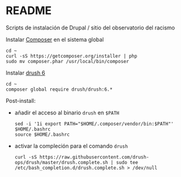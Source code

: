 # README

Scripts de instalación de Drupal / sitio del observatorio del racismo

Instalar [Composer](https://getcomposer.org/doc/00-intro.md#system-requirements) en el sistema global

```
cd ~
curl -sS https://getcomposer.org/installer | php
sudo mv composer.phar /usr/local/bin/composer
```

Instalar [drush 6](https://github.com/drush-ops/drush#installupdate---composer)

```
cd ~
composer global require drush/drush:6.*
```

Post-install:
* añadir el acceso al binario `drush` en `$PATH`

	```
	sed -i '1i export PATH="$HOME/.composer/vendor/bin:$PATH"' $HOME/.bashrc
	source $HOME/.bashrc
	```

* activar la compleción para el comando `drush`

	```
	curl -sS https://raw.githubusercontent.com/drush-ops/drush/master/drush.complete.sh | sudo tee /etc/bash_completion.d/drush.complete.sh > /dev/null
	```


